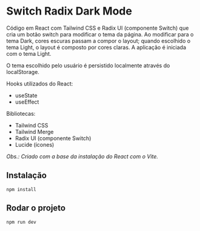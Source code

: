 # Switch Radix Dark Mode

Código em React com Tailwind CSS e Radix UI (componente Switch) que cria um botão switch para modificar o tema da página. Ao modificar para o tema Dark, cores escuras passam a compor o layout; quando escolhido o tema Light, o layout é composto por cores claras. A aplicação é iniciada com o tema Light.

O tema escolhido pelo usuário é persistido localmente através do localStorage.

Hooks utilizados do React:

-  useState
-  useEffect

Bibliotecas:

-  Tailwind CSS
-  Tailwind Merge
-  Radix UI (componente Switch)
-  Lucide (ícones)

_Obs.: Criado com a base da instalação do React com o Vite._

## Instalação

```
npm install
```

## Rodar o projeto

```
npm run dev
```
